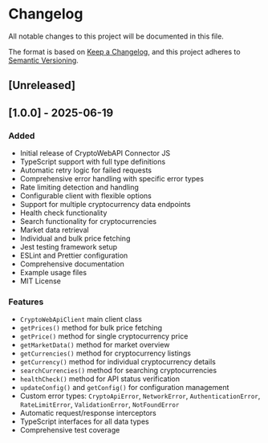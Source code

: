 # Changelog

All notable changes to this project will be documented in this file.

The format is based on [Keep a Changelog](https://keepachangelog.com/en/1.0.0/),
and this project adheres to [Semantic Versioning](https://semver.org/spec/v2.0.0.html).

## [Unreleased]

## [1.0.0] - 2025-06-19

### Added

- Initial release of CryptoWebAPI Connector JS
- TypeScript support with full type definitions
- Automatic retry logic for failed requests
- Comprehensive error handling with specific error types
- Rate limiting detection and handling
- Configurable client with flexible options
- Support for multiple cryptocurrency data endpoints
- Health check functionality
- Search functionality for cryptocurrencies
- Market data retrieval
- Individual and bulk price fetching
- Jest testing framework setup
- ESLint and Prettier configuration
- Comprehensive documentation
- Example usage files
- MIT License

### Features

- `CryptoWebApiClient` main client class
- `getPrices()` method for bulk price fetching
- `getPrice()` method for single cryptocurrency price
- `getMarketData()` method for market overview
- `getCurrencies()` method for cryptocurrency listings
- `getCurrency()` method for individual cryptocurrency details
- `searchCurrencies()` method for searching cryptocurrencies
- `healthCheck()` method for API status verification
- `updateConfig()` and `getConfig()` for configuration management
- Custom error types: `CryptoApiError`, `NetworkError`, `AuthenticationError`, `RateLimitError`, `ValidationError`, `NotFoundError`
- Automatic request/response interceptors
- TypeScript interfaces for all data types
- Comprehensive test coverage

